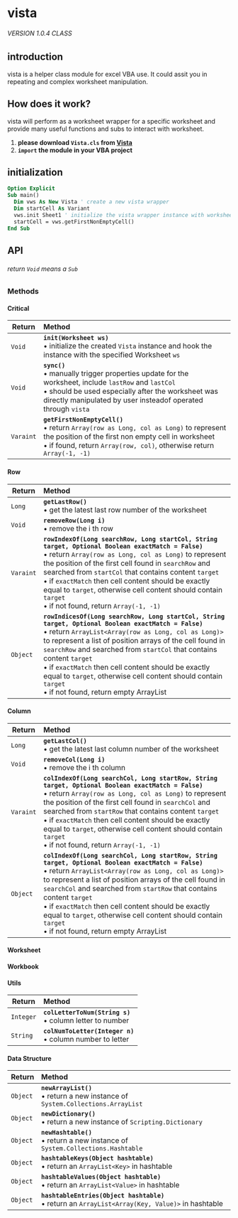 # vista

###### VERSION 1.0.4 CLASS

## introduction

vista is a helper class module for excel VBA use. It could assit you in repeating and complex worksheet manipulation.

## How does it work?

vista will perform as a worksheet wrapper for a specific worksheet and provide many useful functions and subs to interact with worksheet.

1. **please download `Vista.cls` from [Vista](https://gist.github.com/1846689910/f1767e08f081bb11a9fc2a8d35018166)**
2. **`import` the module in your VBA project**

## initialization

```vb
Option Explicit
Sub main()
  Dim vws As New Vista ' create a new vista wrapper
  Dim startCell As Variant
  vws.init Sheet1 ' initialize the vista wrapper instance with worksheet
  startCell = vws.getFirstNonEmptyCell()
End Sub
```

## API

###### return `Void` means a `Sub`

### Methods

#### Critical

| Return    | Method                                                                                                                                                                                                                   |
| --------- | :----------------------------------------------------------------------------------------------------------------------------------------------------------------------------------------------------------------------- |
| `Void`    | **`init(Worksheet ws)`** <br/>&bull; initialize the created `Vista` instance and hook the instance with the specified Worksheet `ws`                                                                                               |
| `Void`    | **`sync()`**<br/>&bull; manually trigger properties update for the worksheet, include `lastRow` and `lastCol`<br/>&bull; should be used especially after the worksheet was directly manipulated by user insteadof operated through `vista` |
| `Varaint` | **`getFirstNonEmptyCell()`**<br/>&bull; return `Array(row as Long, col as Long)` to represent the position of the first non empty cell in worksheet<br/>&bull; if found, return `Array(row, col)`, otherwise return `Array(-1, -1)`        |

#### Row

| Return    | Method                                                                                                                                                                                                                                                                                                                                                                                                                                                           |
| --------- | :--------------------------------------------------------------------------------------------------------------------------------------------------------------------------------------------------------------------------------------------------------------------------------------------------------------------------------------------------------------------------------------------------------------------------------------------------------------- |
| `Long`    | **`getLastRow()`**<br/>&bull; get the latest last row number of the worksheet                                                                                                                                                                                                                                                                                                                                                                                               |
| `Void`    | **`removeRow(Long i)`**<br/>&bull; remove the i th row                                                                                                                                                                                                                                                                                                                                                                                                                      |
| `Varaint` | **`rowIndexOf(Long searchRow, Long startCol, String target, Optional Boolean exactMatch = False)`**<br/>&bull; return `Array(row as Long, col as Long)` to represent the position of the first cell found in `searchRow` and searched from `startCol` that contains content `target`<br/>&bull; if `exactMatch` then cell content should be exactly equal to `target`, otherwise cell content should contain `target`<br/>&bull; if not found, return `Array(-1, -1)`                     |
| `Object`  | **`rowIndicesOf(Long searchRow, Long startCol, String target, Optional Boolean exactMatch = False)`**<br/>&bull; return `ArrayList<Array(row as Long, col as Long)>` to represent a list of position arrays of the cell found in `searchRow` and searched from `startCol` that contains content `target`<br/>&bull; if `exactMatch` then cell content should be exactly equal to `target`, otherwise cell content should contain `target`<br/>&bull; if not found, return empty ArrayList |

#### Column

| Return    | Method                                                                                                                                                                                                                                                                                                                                                                                                                                                         |
| --------- | :------------------------------------------------------------------------------------------------------------------------------------------------------------------------------------------------------------------------------------------------------------------------------------------------------------------------------------------------------------------------------------------------------------------------------------------------------------- |
| `Long`    | **`getLastCol()`**<br/>&bull; get the latest last column number of the worksheet                                                                                                                                                                                                                                                                                                                                                                                          |
| `Void`    | **`removeCol(Long i)`**<br/>&bull; remove the i th column                                                                                                                                                                                                                                                                                                                                                                                                                 |
| `Varaint` | **`colIndexOf(Long searchCol, Long startRow, String target, Optional Boolean exactMatch = False)`**<br/>&bull; return `Array(row as Long, col as Long)` to represent the position of the first cell found in `searchCol` and searched from `startRow` that contains content `target`<br/>&bull; if `exactMatch` then cell content should be exactly equal to `target`, otherwise cell content should contain `target`<br/>&bull; if not found, return `Array(-1, -1)`                   |
| `Object`  | **`colIndexOf(Long searchCol, Long startRow, String target, Optional Boolean exactMatch = False)`**<br/>&bull; return `ArrayList<Array(row as Long, col as Long)>` to represent a list of position arrays of the cell found in `searchCol` and searched from `startRow` that contains content `target`<br/>&bull; if `exactMatch` then cell content should be exactly equal to `target`, otherwise cell content should contain `target`<br/>&bull; if not found, return empty ArrayList |

#### Worksheet

#### Workbook

#### Utils

| Return    | Method                                                   |
| --------- | :------------------------------------------------------- |
| `Integer` | **`colLetterToNum(String s)`** <br/>&bull; column letter to number  |
| `String`  | **`colNumToLetter(Integer n)`** <br/>&bull; column number to letter |

#### Data Structure

| Return   | Method                                                                                         |
| -------- | :--------------------------------------------------------------------------------------------- |
| `Object` | **`newArrayList()`**<br/>&bull; return a new instance of `System.Collections.ArrayList`                   |
| `Object` | **`newDictionary()`**<br/>&bull; return a new instance of `Scripting.Dictionary`                          |
| `Object` | **`newHashtable()`**<br/>&bull; return a new instance of `System.Collections.Hashtable`                   |
| `Object` | **`hashtableKeys(Object hashtable)`**<br/>&bull; return an `ArrayList<Key>` in hashtable                  |
| `Object` | **`hashtableValues(Object hashtable)`**<br/>&bull; return an `ArrayList<Value>` in hashtable              |
| `Object` | **`hashtableEntries(Object hashtable)`**<br/>&bull; return an `ArrayList<Array(Key, Value)>` in hashtable |
